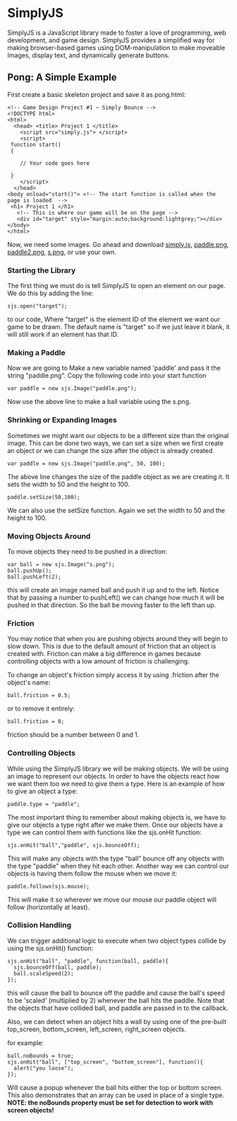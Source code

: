 # SimplyJS

SimplyJS is a JavaScript library made to foster a love of programming, web development, and game design. SimplyJS provides a simplified way for making browser-based games using DOM-manipulation to make moveable Images, display text, and dynamically generate buttons.

## Pong: A Simple Example
First create a basic skeleton project and save it as pong.html:

```
<!-- Game Design Project #1 ~ Simply Bounce -->
<!DOCTYPE html>
<html>
  <head> <title> Project 1 </title>
    <script src="simply.js"> </script>
    <script>
 function start()
 {

    // Your code goes here

 }
    </script>
  </head>
<body onload="start()"> <!-- The start function is called when the page is loaded  -->
 <h1> Project 1 </h1>
   <!-- This is where our game will be on the page -->
   <div id="target" style="margin:auto;background:lightgrey;"></div>
</body>
</html>
```

Now, we need some images. Go ahead and download [simply.js](http://host.simplycoding.org/simplyjs/simply.js), [paddle.png](http://host.simplycoding.org/images/paddle.png), [paddle2.png](http://host.simplycoding.org/images/paddle2.png), [s.png](http://host.simplycoding.org/images/s.png), or use your own.

### Starting the Library
The first thing we must do is tell SimplyJS to open an element on our page. We do this by adding the line:
```
sjs.open("target");
```
to our code, Where "target" is the element ID of the element we want our game to be drawn. The default name is "target" so if we just leave it blank, it will still work if an element has that ID.
### Making a Paddle

Now we are going to Make a new variable named 'paddle' and pass it the string "paddle.png".
Copy the following code into your start function
```
var paddle = new sjs.Image("paddle.png");
```
Now use the above line to make a ball variable using the s.png.

### Shrinking or Expanding Images

Sometimes we might want our objects to be a different size than the original image. This can be done two ways, we can set a size when we first create an object or we can change the size after the object is already created.

```
var paddle = new sjs.Image("paddle.png", 50, 100);
```

The above line changes the size of the paddle object as we are creating it. It sets the width to 50 and the height to 100.

```
paddle.setSize(50,100);
```

We can also use the setSize function. Again we set the width to 50 and the height to 100.

### Moving Objects Around

To move objects they need to be pushed in a direction:

```
var ball = new sjs.Image("s.png");
ball.pushUp();
ball.pushLeft(2);
```

this will create an image named ball and push it up and to the left. Notice
that by passing a number to pushLeft() we can change how much it will be pushed
in that direction. So the ball be moving faster to the left than up.

### Friction

You may notice that when you are pushing objects around they will begin to slow down.
This is due to the default amount of friction that an object is created with.
Friction can make a big difference in games because controlling objects with a low amount of friction is challenging.

To change an object's friction simply access it by using .friction after the object's name:
```
ball.friction = 0.5;
```

or to remove it entirely:

```
ball.friction = 0;
```

friction should be a number between 0 and 1.

### Controlling Objects
While using the SimplyJS library we will be making objects. We will be using an image to represent our objects.
In order to have the objects react how we want them too we need to give them a type. Here is an example of how to give an object a type:

```
paddle.type = "paddle";
```

The most important thing to remember about making objects is, we have to give our objects a type right after we make them.
Once our objects have a type we can control them with functions like the sjs.onHit function:

```
sjs.onHit("ball","paddle", sjs.bounceOff);
```

This will make any objects with the type "ball" bounce off any objects with the type "paddle" when they hit each other. Another way we can control our objects is having them follow the mouse when we move it:

```
paddle.followx(sjs.mouse);
```

This will make it so wherever we move our mouse our paddle object will follow (horizontally at least).

### Collision Handling

We can trigger additional logic to execute when two object types collide by using the sjs.onHit() function:

```
sjs.onHit("ball", "paddle", function(ball, paddle){
  sjs.bounceOff(ball, paddle);
  ball.scaleSpeed(2);
});
```

this will cause the ball to bounce off the paddle and cause the ball's speed to be 'scaled' (multiplied by 2) whenever the ball hits the paddle. Note that the objects that have collided ball, and paddle are passed in to the callback.

Also, we can detect when an object hits a wall by using one of the pre-built top_screen, bottom_screen, left_screen, right_screen objects.

for example:

```
ball.noBounds = true;
sjs.onHit("ball", ["top_screen", "bottom_screen"], function(){
  alert("you loose");
});
```

Will cause a popup whenever the ball hits either the top or bottom screen.
This also demonstrates that an array can be used in place of a single type.
**NOTE: the noBounds property must be set for detection to work with screen objects!**
